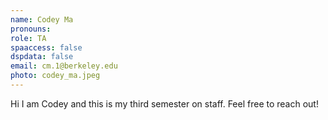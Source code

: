```yaml
---
name: Codey Ma
pronouns:
role: TA
spaaccess: false
dspdata: false
email: cm.1@berkeley.edu
photo: codey_ma.jpeg
---
```



Hi I am Codey and this is my third semester on staff. Feel free to reach out!